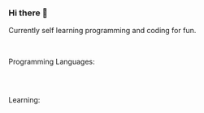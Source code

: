 ### Hi there 👋 

Currently self learning programming and coding for fun.

<br>

Programming Languages:

![<Badge Name>](https://img.shields.io/badge/-Python-3776AB?logo=python&logoColor=white&style=plastic)![<Badge Name>](https://img.shields.io/badge/-C-A8B9CC?logo=C&logoColor=white&style=plastic)
 
<br>
  
Learning:

![<Badge Name>](https://img.shields.io/badge/-HTML5-E34F26?logo=html5&logoColor=white&style=plastic)  ![<Badge Name>](https://img.shields.io/badge/-ReactJs-61DAFB?logo=react&logoColor=white&style=plastic) ![<Badge Name>](https://img.shields.io/badge/-CSS-1572B6?logo=css3&logoColor=white&style=plastic)![<Badge Name>](https://img.shields.io/badge/-JavaScript-F7DF1E?logo=JavaScript&logoColor=white&style=plastic)
<!--
**hweinian/hweinian** is a ✨ _special_ ✨ repository because its `README.md` (this file) appears on your GitHub profile.

Here are some ideas to get you started:

- 🔭 I’m currently working on ...
- 🌱 I’m currently learning ...
- 👯 I’m looking to collaborate on ...
- 🤔 I’m looking for help with ...
- 💬 Ask me about ...
- 📫 How to reach me: ...
- 😄 Pronouns: ...
- ⚡ Fun fact: ...
-->


